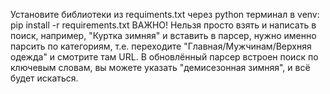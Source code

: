 Установите библиотеки из requiments.txt через python терминал в venv: pip install -r requirements.txt
ВАЖНО! Нельзя просто взять и написать в поиск, например, "Куртка зимняя" и вставить в парсер, нужно именно парсить по категориям, т.е. переходите "Главная/Мужчинам/Верхняя одежда" и смотрите там URL. В обновлённый парсер встроен поиск по ключевым словам, вы можете указать "демисезонная зимняя", и всё будет искаться.
